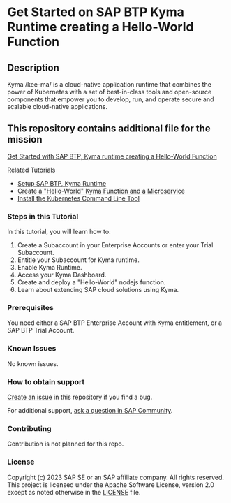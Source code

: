 # Get Started on SAP BTP Kyma Runtime creating a Hello-World Function


## Description

Kyma /kee-ma/ is a cloud-native application runtime that combines the power of Kubernetes with a set of best-in-class tools and open-source components that empower you to develop, run, and operate secure and scalable cloud-native applications.

## This repository contains additional file for the mission

[Get Started with SAP BTP, Kyma runtime creating a Hello-World Function](https://discovery-center.cloud.sap/missiondetail/3252/3281/)

Related Tutorials

- [Setup SAP BTP, Kyma Runtime](https://developers.sap.com/tutorials/btp-kyma-onb-01-env.html)
- [Create a "Hello-World" Kyma Function and a Microservice](https://developers.sap.com/tutorials/btp-kyma-onb-02-func.html)
- [Install the Kubernetes Command Line Tool](https://developers.sap.com/tutorials/cp-kyma-download-cli.html)


### Steps in this Tutorial

In this tutorial, you will learn how to:

1. Create a Subaccount in your Enterprise Accounts or enter your Trial Subaccount.
2. Entitle your Subaccount for Kyma runtime.
3. Enable Kyma Runtime.
4. Access your Kyma Dashboard.
5. Create and deploy a "Hello-World" nodejs function.
6. Learn about extending SAP cloud solutions using Kyma.

### Prerequisites

You need either a SAP BTP Enterprise Account with Kyma entitlement, or a SAP BTP Trial Account.

### Known Issues
No known issues.

### How to obtain support
[Create an issue](https://github.com/SAP-samples/btp-kyma-helloworld/issues) in this repository if you find a bug.
 
For additional support, [ask a question in SAP Community](https://answers.sap.com/questions/ask.html).

### Contributing
Contribution is not planned for this repo.

### License
Copyright (c) 2023 SAP SE or an SAP affiliate company. All rights reserved. This project is licensed under the Apache Software License, version 2.0 except as noted otherwise in the [LICENSE](LICENSE) file.
